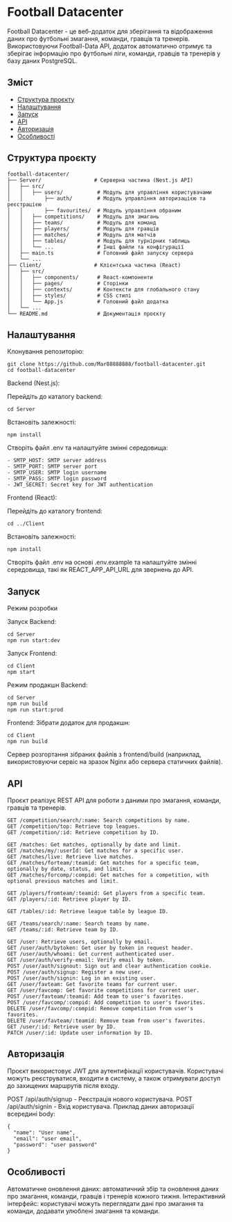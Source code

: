 # Football Datacenter

Football Datacenter - це веб-додаток для зберігання та відображення даних про футбольні змагання, команди, гравців та тренерів. Використовуючи Football-Data API, додаток автоматично отримує та зберігає інформацію про футбольні ліги, команди, гравців та тренерів у базу даних PostgreSQL.

## Зміст
- [Структура проєкту](#структура-проєкту)
- [Налаштування](#налаштування)
- [Запуск](#запуск)
- [API](#api)
- [Авторизація](#авторизація)
- [Особливості](#особливості)

## Структура проєкту

```plaintext
football-datacenter/
├── Server/                 # Серверна частина (Nest.js API)
│   ├── src/
│   │   ├── users/           # Модуль для управління користувачами
│   │       ├── auth/        # Модуль управління авторизацією та реєстрацією
│   │       ├── favourites/  # Модуль управління обраним
│   │   ├── competitions/    # Модуль для змагань
│   │   ├── teams/           # Модуль для команд
│   │   ├── players/         # Модуль для гравців
│   │   ├── matches/         # Модуль для матчів
│   │   ├── tables/          # Модуль для турнірних таблиць
│   │   └── ...              # Інші файли та конфігурації
│   ├── main.ts              # Головний файл запуску сервера
│   └── ...
├── Client/                 # Клієнтська частина (React)
│   ├── src/
│   │   ├── components/      # React-компоненти
│   │   ├── pages/           # Сторінки
│   │   ├── contexts/        # Контексти для глобального стану
│   │   ├── styles/          # CSS стилі
│   │   └── App.js           # Головний файл додатка
│   └── ...
└── README.md                # Документація проєкту
```
## Налаштування
Клонування репозиторію:

```plaintext
git clone https://github.com/Mar88888888/football-datacenter.git
cd football-datacenter
```
Backend (Nest.js):

Перейдіть до каталогу backend:
```plaintext
cd Server
```
Встановіть залежності:
```plaintext
npm install
```

Створіть файл .env та налаштуйте змінні середовища:
```plaintext
- SMTP_HOST: SMTP server address
- SMTP_PORT: SMTP server port
- SMTP_USER: SMTP login username
- SMTP_PASS: SMTP login password
- JWT_SECRET: Secret key for JWT authentication
```
Frontend (React):

Перейдіть до каталогу frontend:
```plaintext
cd ../Client
```
Встановіть залежності:
```plaintext
npm install
```

Створіть файл .env на основі .env.example та налаштуйте змінні середовища, такі як REACT_APP_API_URL для звернень до API.

## Запуск
Режим розробки

Запуск Backend:
```plaintext
cd Server
npm run start:dev
```

Запуск Frontend:
```plaintext
cd Client
npm start
```

Режим продакшн
Backend:
```plaintext
cd Server
npm run build
npm run start:prod
```

Frontend:
Зібрати додаток для продакшн:
```plaintext
cd Client
npm run build
```

Сервер розгортання зібраних файлів з frontend/build (наприклад, використовуючи сервіс на зразок Nginx або сервера статичних файлів).

## API
Проєкт реалізує REST API для роботи з даними про змагання, команди, гравців та тренерів.

```plaintext
GET /competition/search/:name: Search competitions by name.
GET /competition/top: Retrieve top leagues.
GET /competition/:id: Retrieve competition by ID.

GET /matches: Get matches, optionally by date and limit.
GET /matches/my/:userId: Get matches for a specific user.
GET /matches/live: Retrieve live matches.
GET /matches/forteam/:teamid: Get matches for a specific team, optionally by date, status, and limit.
GET /matches/forcomp/:compid: Get matches for a competition, with optional previous matches and limit.

GET /players/fromteam/:teamid: Get players from a specific team.
GET /players/:id: Retrieve player by ID.

GET /tables/:id: Retrieve league table by league ID.

GET /teams/search/:name: Search teams by name.
GET /teams/:id: Retrieve team by ID.

GET /user: Retrieve users, optionally by email.
GET /user/auth/bytoken: Get user by token in request header.
GET /user/auth/whoami: Get current authenticated user.
GET /user/auth/verify-email: Verify email by token.
POST /user/auth/signout: Sign out and clear authentication cookie.
POST /user/auth/signup: Register a new user.
POST /user/auth/signin: Log in an existing user.
GET /user/favteam: Get favorite teams for current user.
GET /user/favcomp: Get favorite competitions for current user.
POST /user/favteam/:teamid: Add team to user's favorites.
POST /user/favcomp/:compid: Add competition to user's favorites.
DELETE /user/favcomp/:compid: Remove competition from user's favorites.
DELETE /user/favteam/:teamid: Remove team from user's favorites.
GET /user/:id: Retrieve user by ID.
PATCH /user/:id: Update user information by ID.
```

## Авторизація
Проєкт використовує JWT для аутентифікації користувачів. Користувачі можуть реєструватися, входити в систему, а також отримувати доступ до захищених маршрутів після входу.

POST /api/auth/signup - Реєстрація нового користувача.
POST /api/auth/signin - Вхід користувача.
Приклад даних авторизації всередині body:
```plaintext
{
  "name": "User name",
  "email": "user email",
  "password": "user password"
}
```

## Особливості
Автоматичне оновлення даних: автоматичний збір та оновлення даних про змагання, команди, гравців і тренерів кожного тижня.
Інтерактивний інтерфейс: користувачі можуть переглядати дані про змагання та команди, додавати улюблені змагання та команди.
